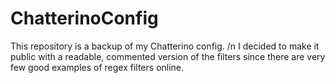 # ChatterinoConfig
This repository is a backup of my Chatterino config. /n
I decided to make it public with a readable, commented version of the filters since there are very few good examples of regex filters online.
